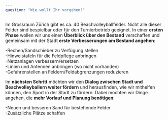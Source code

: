 ```yaml
---
question: "Wie wollt Ihr vorgehen?"
---
```


Im Grossraum Zürich gibt es ca. 40 Beachvolleyballfelder. 
Nicht alle dieser Felder sind bespielbar oder für den Turnierbetrieb geeignet. 
In einer **ersten Phase** wollen wir uns einen **Überblick über den Bestand** verschaffen und gemeinsam mit der Stadt **erste Verbesserungen am Bestand angehen**:  

-Rechen/Sandschieber zu Verfügung stellen  
-Hinweistafeln für die Feldpflege anbringen  
-Netzanlagen verbessern/ersetzen  
-Linien und Antennen anbringen (wo nicht vorhanden)  
-Gefahrenstellen an Feldern/Feldabgrenzungen reduzieren

  
  
Im **nächsten Schritt** möchten wir den **Dialog zwischen Stadt und Beachvolleyballern weiter fördern** und herausfinden, wie wir mithelfen können, den Sport in der Stadt zu fördern.
Dabei möchten wir Dinge angehen, die **mehr Vorlauf und Planung benötigen**:  

-Neuen und besseren Sand für bestehende Felder  
-Zusätzliche Plätze schaffen  
